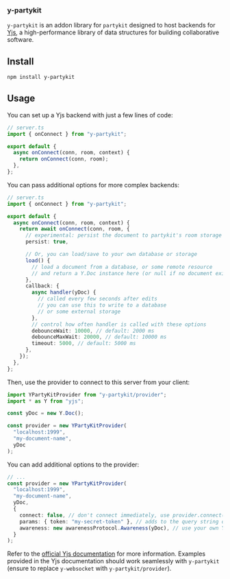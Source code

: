 ### y-partykit

`y-partykit` is an addon library for `partykit` designed to host backends for [Yjs](https://yjs.dev), a high-performance library of data structures for building collaborative software.

## Install

```sh
npm install y-partykit
```

## Usage

You can set up a Yjs backend with just a few lines of code:

```ts
// server.ts
import { onConnect } from "y-partykit";

export default {
  async onConnect(conn, room, context) {
    return onConnect(conn, room);
  },
};
```

You can pass additional options for more complex backends:

```ts
// server.ts
import { onConnect } from "y-partykit";

export default {
  async onConnect(conn, room, context) {
    return await onConnect(conn, room, {
      // experimental: persist the document to partykit's room storage
      persist: true,

      // Or, you can load/save to your own database or storage
      load() {
        // load a document from a database, or some remote resource
        // and return a Y.Doc instance here (or null if no document exists)
      },
      callback: {
        async handler(yDoc) {
          // called every few seconds after edits
          // you can use this to write to a database
          // or some external storage
        },
        // control how often handler is called with these options
        debounceWait: 10000, // default: 2000 ms
        debounceMaxWait: 20000, // default: 10000 ms
        timeout: 5000, // default: 5000 ms
      },
    });
  },
};
```

Then, use the provider to connect to this server from your client:

```ts
import YPartyKitProvider from "y-partykit/provider";
import * as Y from "yjs";

const yDoc = new Y.Doc();

const provider = new YPartyKitProvider(
  "localhost:1999",
  "my-document-name",
  yDoc
);
```

You can add additional options to the provider:

```ts
// ...
const provider = new YPartyKitProvider(
  "localhost:1999",
  "my-document-name",
  yDoc,
  {
    connect: false, // don't connect immediately, use provider.connect() when required
    params: { token: "my-secret-token" }, // adds to the query string of the websocket connection
    awareness: new awarenessProtocol.Awareness(yDoc), // use your own Yjs awareness instance
  }
);
```

Refer to the [official Yjs documentation](https://docs.yjs.dev/ecosystem/editor-bindings) for more information. Examples provided in the Yjs documentation should work seamlessly with `y-partykit` (ensure to replace `y-websocket` with `y-partykit/provider`).
